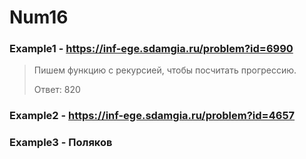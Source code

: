 # Num16
### Example1 - https://inf-ege.sdamgia.ru/problem?id=6990
> Пишем функцию с рекурсией, чтобы посчитать прогрессию.
> 
> Ответ: 820


### Example2 - https://inf-ege.sdamgia.ru/problem?id=4657

### Example3 - Поляков